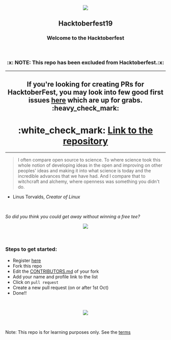 <p align="center">
    <img src="./static/logo.png" />
</p>

<h2 align="center"> Hacktoberfest19 </h2>

<h3 align = "center" > Welcome to the Hacktoberfest </h3>

<br>

<h3 align="center"> :x: NOTE: This repo has been excluded from Hacktoberfest.:x:</h3>

---

<h2 align="center"> If you're looking for creating PRs for HacktoberFest, you may look into few good first issues <a href="https://vinitshahdeo.github.io/HacktoberFest2K19/">here</a> which are up for grabs. :heavy_check_mark: </h2>

<h1 align="center">:white_check_mark: <a href="https://github.com/vinitshahdeo/HacktoberFest2K19">Link to the repository</a></h1>

---

> I often compare open source to science. To where science took this whole notion of developing ideas in the open and improving on other peoples' ideas and making it into what science is today and the incredible advances that we have had. And I compare that to witchcraft and alchemy, where openness was something you didn't do.
- Linus Torvalds, *Creator of Linux*

<br>

*So did you think you could get away without winning a free tee?*

<p align="center">
<img src="./static/mona.gif" />
</p>

<br>

### Steps to get started:
* Register [here](https://hacktoberfest.digitalocean.com/)
* Fork this repo
* Edit the [CONTRIBUTORS.md](./CONTRIBUTORS.md) of your fork
* Add your name and profile link to the list 
* Click on `pull request` 
* Create a new pull request (on or after 1st Oct)
* Done!!

<br>

<p align="center">
<img src="./static/supercat.gif" />
</p>

<br>

Note: This repo is for learning purposes only. See the [terms](./TERMS.md)
